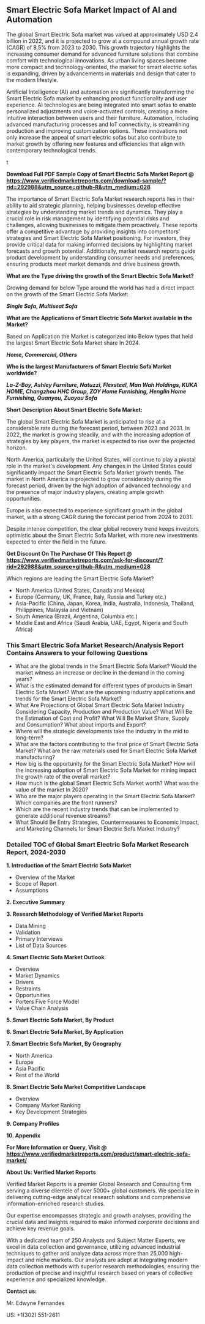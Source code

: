 <h2>Smart Electric Sofa Market Impact of AI and Automation</h2><p>The global Smart Electric Sofa market was valued at approximately USD 2.4 billion in 2022, and it is projected to grow at a compound annual growth rate (CAGR) of 8.5% from 2023 to 2030. This growth trajectory highlights the increasing consumer demand for advanced furniture solutions that combine comfort with technological innovations. As urban living spaces become more compact and technology-oriented, the market for smart electric sofas is expanding, driven by advancements in materials and design that cater to the modern lifestyle.</p><p>Artificial Intelligence (AI) and automation are significantly transforming the Smart Electric Sofa market by enhancing product functionality and user experience. AI technologies are being integrated into smart sofas to enable personalized adjustments and voice-activated controls, creating a more intuitive interaction between users and their furniture. Automation, including advanced manufacturing processes and IoT connectivity, is streamlining production and improving customization options. These innovations not only increase the appeal of smart electric sofas but also contribute to market growth by offering new features and efficiencies that align with contemporary technological trends.</p>t</p><p id="" class=""><strong>Download Full PDF Sample Copy of Smart Electric Sofa Market Report @ <a href="https://www.verifiedmarketreports.com/download-sample/?rid=292988&utm_source=github-R&utm_medium=028" target="_blank">https://www.verifiedmarketreports.com/download-sample/?rid=292988&utm_source=github-R&utm_medium=028</a></strong></p><p>The importance of&nbsp;Smart Electric Sofa Market research reports lies in their ability to aid strategic planning, helping businesses develop effective strategies by understanding market trends and dynamics. They play a crucial role in risk management by identifying potential risks and challenges, allowing businesses to mitigate them proactively. These reports offer a competitive advantage by providing insights into competitors' strategies and Smart Electric Sofa Market positioning. For investors, they provide critical data for making informed decisions by highlighting market forecasts and growth potential. Additionally, market research reports guide product development by understanding consumer needs and preferences, ensuring products meet market demands and drive business growth.</p><p><strong>What are the&nbsp;Type driving the growth of the Smart Electric Sofa Market?</strong></p><p id="" class="">Growing demand for below Type around the world has had a direct impact on the growth of the Smart Electric Sofa Market:</p><em><strong>Single Sofa, Multiseat Sofa</strong></em></p><strong>What are the&nbsp;Applications&nbsp;of Smart Electric Sofa Market available in the Market?</strong></p><p id="" class="">Based on Application the Market is categorized into Below types that held the largest Smart Electric Sofa Market share In 2024.</p><em><strong>Home, Commercial, Others</strong></em></p><strong>Who is the largest Manufacturers of Smart Electric Sofa Market worldwide?</strong></p><p><em><strong>La-Z-Boy, Ashley Furniture, Natuzzi, Flexsteel, Man Wah Holdings, KUKA HOME, Changzhou HHC Group, ZOY Home Furnishing, Henglin Home Furnishing, Quanyou, Zuoyou Sofa</strong></em></p><p id="" class=""><strong>Short Description About Smart Electric Sofa Market:</strong></p><p>The global Smart Electric Sofa Market is anticipated to rise at a considerable rate during the forecast period, between 2023 and 2031. In 2022, the market is growing steadily, and with the increasing adoption of strategies by key players, the market is expected to rise over the projected horizon.</p><p>North America, particularly the United States, will continue to play a pivotal role in the market's development. Any changes in the United States could significantly impact the Smart Electric Sofa Market growth trends. The market in North America is projected to grow considerably during the forecast period, driven by the high adoption of advanced technology and the presence of major industry players, creating ample growth opportunities.</p><p>Europe is also expected to experience significant growth in the global market, with a strong CAGR during the forecast period from 2024 to 2031.</p><p>Despite intense competition, the clear global recovery trend keeps investors optimistic about the Smart Electric Sofa Market, with more new investments expected to enter the field in the future.</p><p id="" class=""><strong>Get Discount On The Purchase Of This Report @ <a href="https://www.verifiedmarketreports.com/ask-for-discount/?rid=292988&utm_source=github-R&utm_medium=028" target="_blank">https://www.verifiedmarketreports.com/ask-for-discount/?rid=292988&utm_source=github-R&utm_medium=028</a></strong></p>Which regions are leading the Smart Electric Sofa Market?</p><ul><li>North America (United States, Canada and Mexico)</li><li>Europe (Germany, UK, France, Italy, Russia and Turkey etc.)</li><li>Asia-Pacific (China, Japan, Korea, India, Australia, Indonesia, Thailand, Philippines, Malaysia and Vietnam)</li><li>South America (Brazil, Argentina, Columbia etc.)</li><li>Middle East and Africa (Saudi Arabia, UAE, Egypt, Nigeria and South Africa)</li></ul><h3 id="" class="">This Smart Electric Sofa Market Research/Analysis Report Contains Answers to your following Questions</h3><ul><li>What are the global trends in the Smart Electric Sofa Market? Would the market witness an increase or decline in the demand in the coming years?</li><li>What is the estimated demand for different types of products in Smart Electric Sofa Market? What are the upcoming industry applications and trends for the Smart Electric Sofa Market?</li><li>What Are Projections of Global Smart Electric Sofa Market Industry Considering Capacity, Production and Production Value? What Will Be the Estimation of Cost and Profit? What Will Be Market Share, Supply and Consumption? What about imports and Export?</li><li>Where will the strategic developments take the industry in the mid to long-term?</li><li>What are the factors contributing to the final price of Smart Electric Sofa Market? What are the raw materials used for Smart Electric Sofa Market manufacturing?</li><li>How big is the opportunity for the Smart Electric Sofa Market? How will the increasing adoption of Smart Electric Sofa Market for mining impact the growth rate of the overall market?</li><li>How much is the global Smart Electric Sofa Market worth? What was the value of the market In 2020?</li><li>Who are the major players operating in the Smart Electric Sofa Market? Which companies are the front runners?</li><li>Which are the recent industry trends that can be implemented to generate additional revenue streams?</li><li>What Should Be Entry Strategies, Countermeasures to Economic Impact, and Marketing Channels for Smart Electric Sofa Market Industry?</li></ul><h3 id="" class="">Detailed TOC of Global Smart Electric Sofa Market Research Report, 2024-2030</h3><p id="" class=""><strong>1. Introduction of the Smart Electric Sofa Market</strong></p><ul><li>Overview of the Market</li><li>Scope of Report</li><li>Assumptions</li></ul><p id="" class=""><strong>2. Executive Summary</strong></p><p id="" class=""><strong>3. Research Methodology of Verified Market Reports</strong></p><ul><li>Data Mining</li><li>Validation</li><li>Primary Interviews</li><li>List of Data Sources</li></ul><p id="" class=""><strong>4. Smart Electric Sofa Market Outlook</strong></p><ul><li>Overview</li><li>Market Dynamics</li><li>Drivers</li><li>Restraints</li><li>Opportunities</li><li>Porters Five Force Model</li><li>Value Chain Analysis</li></ul><p id="" class=""><strong>5. Smart Electric Sofa Market, By Product</strong></p><p id="" class=""><strong>6. Smart Electric Sofa Market, By Application</strong></p><p id="" class=""><strong>7. Smart Electric Sofa Market, By Geography</strong></p><ul><li>North America</li><li>Europe</li><li>Asia Pacific</li><li>Rest of the World</li></ul><p id="" class=""><strong>8. Smart Electric Sofa Market Competitive Landscape</strong></p><ul><li>Overview</li><li>Company Market Ranking</li><li>Key Development Strategies</li></ul><p id="" class=""><strong>9. Company Profiles</strong></p><p id="" class=""><strong>10. Appendix</strong></p><p id="" class=""><strong>For More Information or Query, Visit @ <a href="https://www.verifiedmarketreports.com/product/smart-electric-sofa-market/" target="_blank">https://www.verifiedmarketreports.com/product/smart-electric-sofa-market/</a></strong></p><p id="" class=""><strong>About Us: Verified Market Reports</strong></p><p id="" class="">Verified Market Reports is a premier Global Research and Consulting firm serving a diverse clientele of over 5000+ global customers. We specialize in delivering cutting-edge analytical research solutions and comprehensive information-enriched research studies.</p><p id="" class="">Our expertise encompasses strategic and growth analyses, providing the crucial data and insights required to make informed corporate decisions and achieve key revenue goals.</p><p id="" class="">With a dedicated team of 250 Analysts and Subject Matter Experts, we excel in data collection and governance, utilizing advanced industrial techniques to gather and analyze data across more than 25,000 high-impact and niche markets. Our analysts are adept at integrating modern data collection methods with superior research methodologies, ensuring the production of precise and insightful research based on years of collective experience and specialized knowledge.</p><p id="" class=""><strong>Contact us:</strong></p><p id="" class="">Mr. Edwyne Fernandes</p><p id="" class="">US: +1(302) 551-2611</p>